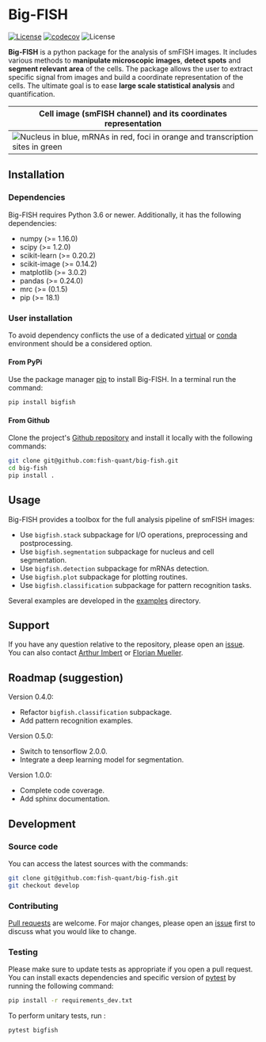 # Big-FISH

[![License](https://img.shields.io/badge/license-BSD%203--Clause-green)](https://github.com/fish-quant/big-fish/blob/master/LICENSE)
[![codecov](https://codecov.io/gh/fish-quant/big-fish/branch/master/graph/badge.svg?token=kEnikxXOxP)](https://codecov.io/gh/fish-quant/big-fish)
![License](https://img.shields.io/badge/python-3.6-blue)

**Big-FISH** is a python package for the analysis of smFISH images. It includes various methods to **manipulate microscopic images**, **detect spots** and **segment relevant area** of the cells. The package allows the user to extract specific signal from images and build a coordinate representation of the cells. The ultimate goal is to ease **large scale statistical analysis** and quantification.

| Cell image (smFISH channel) and its coordinates representation |
| ------------- |
| ![](images/plot_cell.png "Nucleus in blue, mRNAs in red, foci in orange and transcription sites in green") |

## Installation

### Dependencies

Big-FISH requires Python 3.6 or newer. Additionally, it has the following dependencies:

- numpy (>= 1.16.0)
- scipy (>= 1.2.0)
- scikit-learn (>= 0.20.2)
- scikit-image (>= 0.14.2)
- matplotlib (>= 3.0.2)
- pandas (>= 0.24.0)
- mrc (>= (0.1.5)
- pip (>= 18.1)

### User installation

To avoid dependency conflicts the use of a dedicated [virtual](https://docs.python.org/3.6/library/venv.html) or [conda](https://docs.conda.io/projects/conda/en/latest/user-guide/tasks/manage-environments.html) environment should be a considered option.

#### From PyPi

Use the package manager [pip](https://pip.pypa.io/en/stable/) to install Big-FISH. In a terminal run the command:

```bash
pip install bigfish
```

#### From Github

Clone the project's [Github repository](https://github.com/fish-quant/big-fish) and install it locally with the following commands:

```bash
git clone git@github.com:fish-quant/big-fish.git
cd big-fish
pip install .
```

## Usage

Big-FISH provides a toolbox for the full analysis pipeline of smFISH images:
- Use `bigfish.stack` subpackage for I/O operations, preprocessing and postprocessing.
- Use `bigfish.segmentation` subpackage for nucleus and cell segmentation.
- Use `bigfish.detection` subpackage for mRNAs detection.
- Use `bigfish.plot` subpackage for plotting routines.
- Use `bigfish.classification` subpackage for pattern recognition tasks.

Several examples are developed in the [examples](https://github.com/fish-quant/big-fish/tree/master/examples) directory.

## Support

If you have any question relative to the repository, please open an [issue](https://github.com/fish-quant/big-fish/issues). You can also contact [Arthur Imbert](mailto:arthur.imbert@mines-paristech.fr) or [Florian Mueller](mailto:muellerf.research@gmail.com).

## Roadmap (suggestion)

Version 0.4.0:
- Refactor `bigfish.classification` subpackage.
- Add pattern recognition examples.

Version 0.5.0:
- Switch to tensorflow 2.0.0.
- Integrate a deep learning model for segmentation.

Version 1.0.0:
- Complete code coverage.
- Add sphinx documentation.

## Development

### Source code

You can access the latest sources with the commands:

```bash
git clone git@github.com:fish-quant/big-fish.git
git checkout develop
```

### Contributing

[Pull requests](https://github.com/fish-quant/big-fish/pulls) are welcome. For major changes, please open an [issue](https://github.com/fish-quant/big-fish/issues) first to discuss what you would like to change.

### Testing

Please make sure to update tests as appropriate if you open a pull request. You can install exacts dependencies and specific version of [pytest](https://docs.pytest.org/en/latest/) by running the following command:

```bash
pip install -r requirements_dev.txt
```

To perform unitary tests, run : 

```bash
pytest bigfish
```
